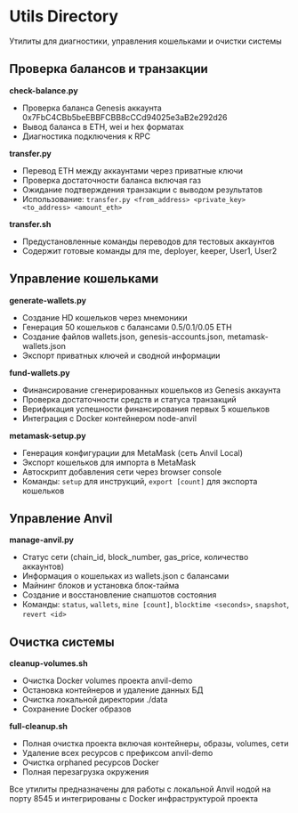 # Utils Directory

Утилиты для диагностики, управления кошельками и очистки системы

## Проверка балансов и транзакции
**check-balance.py**
- Проверка баланса Genesis аккаунта 0x7FbC4CBb5beEBBFCBB8cCCd94025e3aB2e292d26
- Вывод баланса в ETH, wei и hex форматах
- Диагностика подключения к RPC

**transfer.py**
- Перевод ETH между аккаунтами через приватные ключи
- Проверка достаточности баланса включая газ
- Ожидание подтверждения транзакции с выводом результатов
- Использование: `transfer.py <from_address> <private_key> <to_address> <amount_eth>`

**transfer.sh**
- Предустановленные команды переводов для тестовых аккаунтов
- Содержит готовые команды для me, deployer, keeper, User1, User2

## Управление кошельками
**generate-wallets.py**
- Создание HD кошельков через мнемоники
- Генерация 50 кошельков с балансами 0.5/0.1/0.05 ETH
- Создание файлов wallets.json, genesis-accounts.json, metamask-wallets.json
- Экспорт приватных ключей и сводной информации

**fund-wallets.py**
- Финансирование сгенерированных кошельков из Genesis аккаунта
- Проверка достаточности средств и статуса транзакций
- Верификация успешности финансирования первых 5 кошельков
- Интеграция с Docker контейнером node-anvil

**metamask-setup.py**
- Генерация конфигурации для MetaMask (сеть Anvil Local)
- Экспорт кошельков для импорта в MetaMask
- Автоскрипт добавления сети через browser console
- Команды: `setup` для инструкций, `export [count]` для экспорта кошельков

## Управление Anvil
**manage-anvil.py**
- Статус сети (chain_id, block_number, gas_price, количество аккаунтов)
- Информация о кошельках из wallets.json с балансами
- Майнинг блоков и установка блок-тайма
- Создание и восстановление снапшотов состояния
- Команды: `status`, `wallets`, `mine [count]`, `blocktime <seconds>`, `snapshot`, `revert <id>`

## Очистка системы
**cleanup-volumes.sh**
- Очистка Docker volumes проекта anvil-demo
- Остановка контейнеров и удаление данных БД
- Очистка локальной директории ./data
- Сохранение Docker образов

**full-cleanup.sh**
- Полная очистка проекта включая контейнеры, образы, volumes, сети
- Удаление всех ресурсов с префиксом anvil-demo
- Очистка orphaned ресурсов Docker
- Полная перезагрузка окружения

Все утилиты предназначены для работы с локальной Anvil нодой на порту 8545 и интегрированы с Docker инфраструктурой проекта
